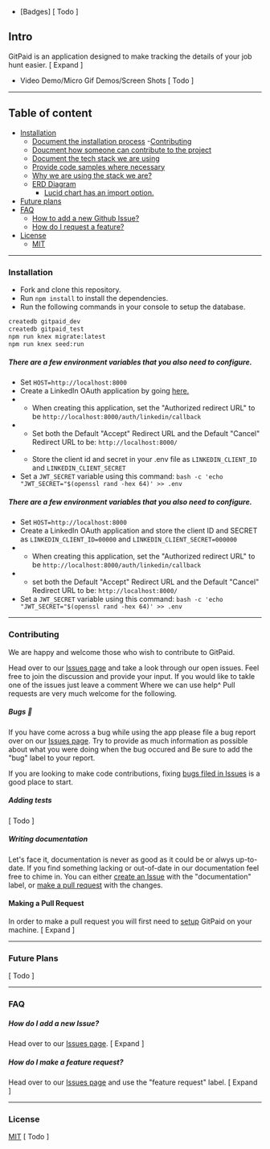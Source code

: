 - [Badges] [ Todo ]

## Intro
GitPaid is an application designed to make tracking the details of your job hunt easier. [ Expand ]

- Video Demo/Micro Gif Demos/Screen Shots [ Todo ]

<hr />

## Table of content

- [Installation](#installation)
  - [Document the installation process](#)
-[Contributing](#contributing)
  - [Doucment how someone can contribute to the project](#)
  - [Document the tech stack we are using](#)
  - [Provide code samples where necessary](#)
  - [Why we are using the stack we are?](#)
  - [ERD Diagram](#)
    - [Lucid chart has an import option.](#)
- [Future plans](#future-pans)
- [FAQ](#faq)
  - [How to add a new Github Issue?](#)
  - [How do I request a feature?](#)
- [License](#license)
  - [MIT](#)

<hr />

### Installation

- Fork and clone this repository.
- Run `npm install` to install the dependencies.
- Run the following commands in your console to setup the database.
```bash
createdb gitpaid_dev
createdb gitpaid_test
npm run knex migrate:latest
npm run knex seed:run
```
##### There are a few environment variables that you also need to configure.
- Set `HOST=http://localhost:8000`
- Create a LinkedIn OAuth application by going [here.](https://www.linkedin.com/developer/apps)
- - When creating this application, set the "Authorized redirect URL" to be `http://localhost:8000/auth/linkedin/callback`
- - Set both the Default "Accept" Redirect URL and the Default "Cancel" Redirect URL to be: `http://localhost:8000/`
- - Store the client id and secret in your .env file as `LINKEDIN_CLIENT_ID` and `LINKEDIN_CLIENT_SECRET`
- Set a `JWT_SECRET` variable using this command: `bash -c 'echo "JWT_SECRET="$(openssl rand -hex 64)' >> .env`

##### There are a few environment variables that you also need to configure.
- Set `HOST=http://localhost:8000`
- Create a LinkedIn OAuth application and store the client ID and SECRET as `LINKEDIN_CLIENT_ID=00000` and `LINKEDIN_CLIENT_SECRET=000000`
- - When creating this application, set the "Authorized redirect URL" to be `http://localhost:8000/auth/linkedin/callback`
- - set both the Default "Accept" Redirect URL and the Default "Cancel" Redirect URL to be: `http://localhost:8000/`
- Set a `JWT_SECRET` variable using this command: `bash -c 'echo "JWT_SECRET="$(openssl rand -hex 64)' >> .env`

<hr />

### Contributing
We are happy and welcome those who wish to contribute to GitPaid.

Head over to our [Issues page](https://github.com/andotherthings/git-paid/issues) and take a look through our open issues.
Feel free to join the discussion and provide your input. If you would like to takle one of the issues just leave a comment Where we can use help^ Pull requests are very much welcome for the following.

##### Bugs 🐞

If you have come across a bug while using the app please file a bug report over on our [Issues page](https://github.com/andotherthings/git-paid/issues).
Try to provide as much information as possible about what you were doing when the bug occured and Be sure to add the "bug" label to your report.

If you are looking to make code contributions, fixing [bugs filed in Issues](https://github.com/andotherthings/git-paid/issues?q=is%3Aopen+is%3Aissue+label%3Abug) is a good place to start.

##### Adding tests

[ Todo ]

##### Writing documentation

Let's face it, documentation is never as good as it could be or alwys up-to-date.
If you find something lacking or out-of-date in our documentation feel free to chime in.
You can either [create an Issue](#) with the "documentation" label, or [make a pull request](#making-a-pull-request) with the changes.

#### Making a Pull Request

In order to make a pull request you will first need to [setup](#installation) GitPaid on your machine.  [ Expand ]

<hr />

### Future Plans

[ Todo ]

<hr />

### FAQ

##### How do I add a new Issue?
Head over to our [Issues page](https://github.com/andotherthings/git-paid/issues).   [ Expand ]

##### How do I make a feature request?
Head over to our [Issues page](https://github.com/andotherthings/git-paid/issues) and use the "feature request" label.   [ Expand ]

<hr />

### License

[MIT](https://opensource.org/licenses/MIT) [ Todo ]
